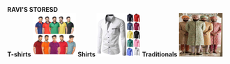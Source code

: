 <!DOCTYPE html>
<html lang="en">
<head>
    <b> RAVI'S STORESD </b><br>
</head>
<body>
    <b> T-shirts </b>
    <img src="t-shirts.jpg" 
    width="100px" height="100px"> 
    <b> Shirts </b>
    <img src="shirts.jpg"
    width="100px" height="100px">
    <b> Traditionals </b>
    <img src="traditional.jpeg"
    width="100px" height="100px">
</body>
</html>